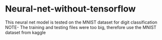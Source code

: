 # Neural-net-without-tensorflow
This neural net model is tested on the MNIST dataset for digit classification
NOTE- The training and testing files were too big, therefore use the MNIST dataset from kaggle
   
